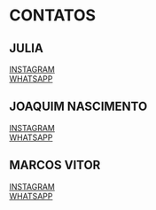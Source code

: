 # CONTATOS

## JULIA
[INSTAGRAM](https://www.instagram.com/joaquim1915/)  <br>
[WHATSAPP](https://api.whatsapp.com/send?phone=556896128132)

## JOAQUIM NASCIMENTO
[INSTAGRAM](https://www.instagram.com/joaquim1915/) <br>
[WHATSAPP](https://api.whatsapp.com/send?phone=556899898909)
## MARCOS VITOR

[INSTAGRAM](https://www.instagram.com/joaquim1915/)  <br>
[WHATSAPP](https://api.whatsapp.com/send?phone=556899981509)
